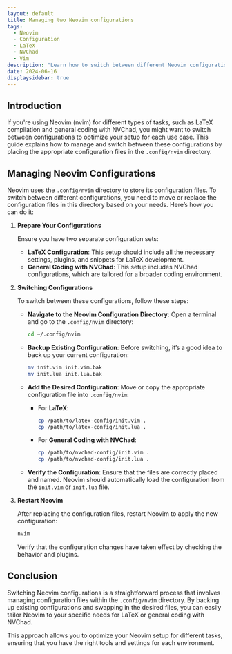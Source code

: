 ```yaml
---
layout: default
title: Managing two Neovim configurations
tags:
  - Neovim
  - Configuration
  - LaTeX
  - NVChad
  - Vim
description: "Learn how to switch between different Neovim configurations for LaTeX and general coding using NVChad."
date: 2024-06-16
displaysidebar: true
---
```


## Introduction

If you're using Neovim (nvim) for different types of tasks, such as LaTeX compilation and general coding with NVChad, you might want to switch between configurations to optimize your setup for each use case. This guide explains how to manage and switch between these configurations by placing the appropriate configuration files in the `.config/nvim` directory.

## Managing Neovim Configurations

Neovim uses the `.config/nvim` directory to store its configuration files. To switch between different configurations, you need to move or replace the configuration files in this directory based on your needs. Here’s how you can do it:

1. **Prepare Your Configurations**

   Ensure you have two separate configuration sets:
   - **LaTeX Configuration**: This setup should include all the necessary settings, plugins, and snippets for LaTeX development.
   - **General Coding with NVChad**: This setup includes NVChad configurations, which are tailored for a broader coding environment.

2. **Switching Configurations**

   To switch between these configurations, follow these steps:

   - **Navigate to the Neovim Configuration Directory**:
     Open a terminal and go to the `.config/nvim` directory:

     ```sh
     cd ~/.config/nvim
     ```

   - **Backup Existing Configuration**:
     Before switching, it’s a good idea to back up your current configuration:

     ```sh
     mv init.vim init.vim.bak
     mv init.lua init.lua.bak
     ```

   - **Add the Desired Configuration**:
     Move or copy the appropriate configuration file into `.config/nvim`:

     - For **LaTeX**:
       
       ```sh
       cp /path/to/latex-config/init.vim .
       cp /path/to/latex-config/init.lua .
       ```

     - For **General Coding with NVChad**:
       
       ```sh
       cp /path/to/nvchad-config/init.vim .
       cp /path/to/nvchad-config/init.lua .
       ```

   - **Verify the Configuration**:
     Ensure that the files are correctly placed and named. Neovim should automatically load the configuration from the `init.vim` or `init.lua` file.

3. **Restart Neovim**

   After replacing the configuration files, restart Neovim to apply the new configuration:

   ```sh
   nvim
   ```

   Verify that the configuration changes have taken effect by checking the behavior and plugins.

## Conclusion

Switching Neovim configurations is a straightforward process that involves managing configuration files within the `.config/nvim` directory. By backing up existing configurations and swapping in the desired files, you can easily tailor Neovim to your specific needs for LaTeX or general coding with NVChad.

This approach allows you to optimize your Neovim setup for different tasks, ensuring that you have the right tools and settings for each environment.